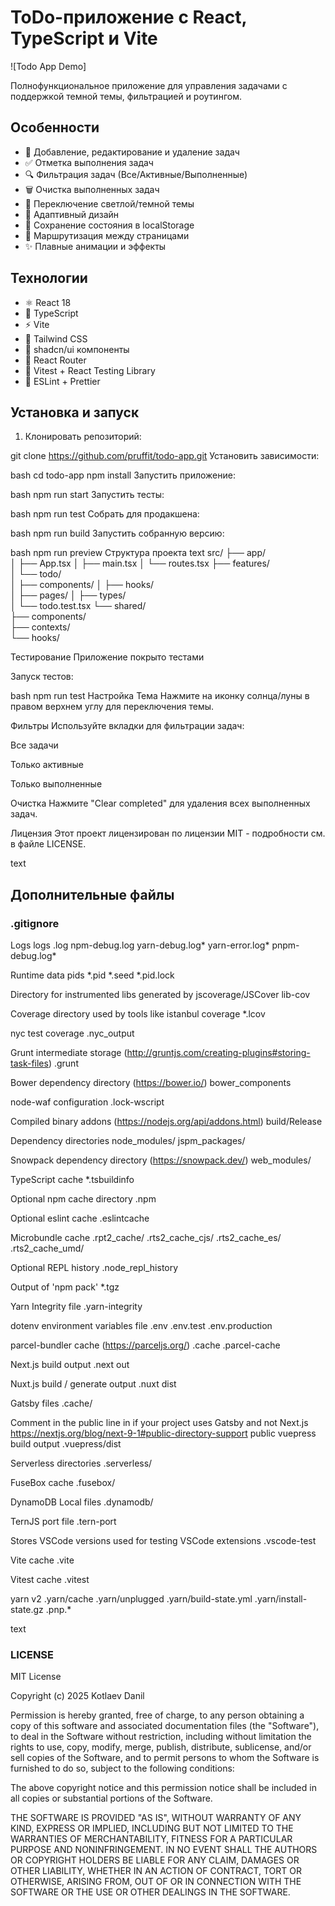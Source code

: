 # ToDo-приложение с React, TypeScript и Vite

![Todo App Demo]

Полнофункциональное приложение для управления задачами с поддержкой темной темы, фильтрацией и роутингом.

## Особенности

- 📝 Добавление, редактирование и удаление задач
- ✅ Отметка выполнения задач
- 🔍 Фильтрация задач (Все/Активные/Выполненные)
- 🗑️ Очистка выполненных задач
- 🌙 Переключение светлой/темной темы
- 📱 Адаптивный дизайн
- 🔄 Сохранение состояния в localStorage
- 🧭 Маршрутизация между страницами
- ✨ Плавные анимации и эффекты

## Технологии

- ⚛️ React 18
- 📘 TypeScript
- ⚡ Vite
- 🎨 Tailwind CSS
- 🧩 shadcn/ui компоненты
- 🔗 React Router
- 🧪 Vitest + React Testing Library
- 🚦 ESLint + Prettier

## Установка и запуск

1. Клонировать репозиторий:

git clone https://github.com/pruffit/todo-app.git
Установить зависимости:

bash
cd todo-app
npm install
Запустить приложение:

bash
npm run start
Запустить тесты:

bash
npm run test
Собрать для продакшена:

bash
npm run build
Запустить собранную версию:

bash
npm run preview
Структура проекта
text
src/
├── app/               
│   ├── App.tsx
│   ├── main.tsx
│   └── routes.tsx
├── features/         
│   └── todo/          
│       ├── components/ 
│       ├── hooks/      
│       ├── pages/ 
│       ├── types/      
│       └── todo.test.tsx 
└── shared/            
    ├── components/    
    ├── contexts/              
    └── hooks/         

Тестирование
Приложение покрыто тестами

Запуск тестов:

bash
npm run test
Настройка
Тема
Нажмите на иконку солнца/луны в правом верхнем углу для переключения темы.

Фильтры
Используйте вкладки для фильтрации задач:

Все задачи

Только активные

Только выполненные

Очистка
Нажмите "Clear completed" для удаления всех выполненных задач.

Лицензия
Этот проект лицензирован по лицензии MIT - подробности см. в файле LICENSE.

text

## Дополнительные файлы

### .gitignore
Logs
logs
.log
npm-debug.log
yarn-debug.log*
yarn-error.log*
pnpm-debug.log*

Runtime data
pids
*.pid
*.seed
*.pid.lock

Directory for instrumented libs generated by jscoverage/JSCover
lib-cov

Coverage directory used by tools like istanbul
coverage
*.lcov

nyc test coverage
.nyc_output

Grunt intermediate storage (http://gruntjs.com/creating-plugins#storing-task-files)
.grunt

Bower dependency directory (https://bower.io/)
bower_components

node-waf configuration
.lock-wscript

Compiled binary addons (https://nodejs.org/api/addons.html)
build/Release

Dependency directories
node_modules/
jspm_packages/

Snowpack dependency directory (https://snowpack.dev/)
web_modules/

TypeScript cache
*.tsbuildinfo

Optional npm cache directory
.npm

Optional eslint cache
.eslintcache

Microbundle cache
.rpt2_cache/
.rts2_cache_cjs/
.rts2_cache_es/
.rts2_cache_umd/

Optional REPL history
.node_repl_history

Output of 'npm pack'
*.tgz

Yarn Integrity file
.yarn-integrity

dotenv environment variables file
.env
.env.test
.env.production

parcel-bundler cache (https://parceljs.org/)
.cache
.parcel-cache

Next.js build output
.next
out

Nuxt.js build / generate output
.nuxt
dist

Gatsby files
.cache/

Comment in the public line in if your project uses Gatsby and not Next.js
https://nextjs.org/blog/next-9-1#public-directory-support
public
vuepress build output
.vuepress/dist

Serverless directories
.serverless/

FuseBox cache
.fusebox/

DynamoDB Local files
.dynamodb/

TernJS port file
.tern-port

Stores VSCode versions used for testing VSCode extensions
.vscode-test

Vite cache
.vite

Vitest cache
.vitest

yarn v2
.yarn/cache
.yarn/unplugged
.yarn/build-state.yml
.yarn/install-state.gz
.pnp.*

text

### LICENSE
MIT License

Copyright (c) 2025 Kotlaev Danil

Permission is hereby granted, free of charge, to any person obtaining a copy
of this software and associated documentation files (the "Software"), to deal
in the Software without restriction, including without limitation the rights
to use, copy, modify, merge, publish, distribute, sublicense, and/or sell
copies of the Software, and to permit persons to whom the Software is
furnished to do so, subject to the following conditions:

The above copyright notice and this permission notice shall be included in all
copies or substantial portions of the Software.

THE SOFTWARE IS PROVIDED "AS IS", WITHOUT WARRANTY OF ANY KIND, EXPRESS OR
IMPLIED, INCLUDING BUT NOT LIMITED TO THE WARRANTIES OF MERCHANTABILITY,
FITNESS FOR A PARTICULAR PURPOSE AND NONINFRINGEMENT. IN NO EVENT SHALL THE
AUTHORS OR COPYRIGHT HOLDERS BE LIABLE FOR ANY CLAIM, DAMAGES OR OTHER
LIABILITY, WHETHER IN AN ACTION OF CONTRACT, TORT OR OTHERWISE, ARISING FROM,
OUT OF OR IN CONNECTION WITH THE SOFTWARE OR THE USE OR OTHER DEALINGS IN THE
SOFTWARE.